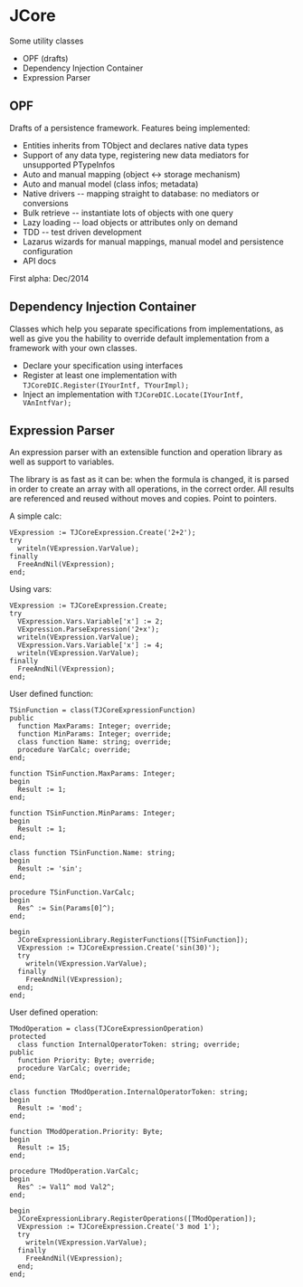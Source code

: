 JCore
=====

Some utility classes

* OPF (drafts)
* Dependency Injection Container
* Expression Parser

OPF
---

Drafts of a persistence framework. Features being implemented:

* Entities inherits from TObject and declares native data types
* Support of any data type, registering new data mediators for unsupported PTypeInfos
* Auto and manual mapping (object <-> storage mechanism)
* Auto and manual model (class infos; metadata)
* Native drivers -- mapping straight to database: no mediators or conversions
* Bulk retrieve -- instantiate lots of objects with one query
* Lazy loading -- load objects or attributes only on demand
* TDD -- test driven development
* Lazarus wizards for manual mappings, manual model and persistence configuration
* API docs

First alpha: Dec/2014

Dependency Injection Container
------------------------------

Classes which help you separate specifications from implementations, as well
as give you the hability to override default implementation from a framework
with your own classes.

* Declare your specification using interfaces
* Register at least one implementation with `TJCoreDIC.Register(IYourIntf, TYourImpl);`
* Inject an implementation with `TJCoreDIC.Locate(IYourIntf, VAnIntfVar);`

Expression Parser
-----------------

An expression parser with an extensible function and operation library as well
as support to variables.

The library is as fast as it can be: when the formula is changed, it is parsed
in order to create an array with all operations, in the correct order. All
results are referenced and reused without moves and copies. Point to pointers.

A simple calc:

    VExpression := TJCoreExpression.Create('2+2');
	try
	  writeln(VExpression.VarValue);
	finally
	  FreeAndNil(VExpression);
	end;

Using vars:

    VExpression := TJCoreExpression.Create;
	try
      VExpression.Vars.Variable['x'] := 2;
	  VExpression.ParseExpression('2+x');
	  writeln(VExpression.VarValue);
      VExpression.Vars.Variable['x'] := 4;
	  writeln(VExpression.VarValue);
	finally
	  FreeAndNil(VExpression);
	end;

User defined function:

    TSinFunction = class(TJCoreExpressionFunction)
    public
      function MaxParams: Integer; override;
      function MinParams: Integer; override;
      class function Name: string; override;
      procedure VarCalc; override;
    end;

    function TSinFunction.MaxParams: Integer;
    begin
      Result := 1;
    end;

    function TSinFunction.MinParams: Integer;
    begin
      Result := 1;
    end;

    class function TSinFunction.Name: string;
    begin
      Result := 'sin';
    end;

    procedure TSinFunction.VarCalc;
    begin
      Res^ := Sin(Params[0]^);
    end;

	begin
      JCoreExpressionLibrary.RegisterFunctions([TSinFunction]);
      VExpression := TJCoreExpression.Create('sin(30)');
	  try
	    writeln(VExpression.VarValue);
	  finally
	    FreeAndNil(VExpression);
	  end;
	end;

User defined operation:

    TModOperation = class(TJCoreExpressionOperation)
    protected
      class function InternalOperatorToken: string; override;
    public
      function Priority: Byte; override;
      procedure VarCalc; override;
    end;

	class function TModOperation.InternalOperatorToken: string;
    begin
      Result := 'mod';
    end;

    function TModOperation.Priority: Byte;
    begin
      Result := 15;
    end;

    procedure TModOperation.VarCalc;
    begin
      Res^ := Val1^ mod Val2^;
    end;

	begin
      JCoreExpressionLibrary.RegisterOperations([TModOperation]);
      VExpression := TJCoreExpression.Create('3 mod 1');
	  try
	    writeln(VExpression.VarValue);
	  finally
	    FreeAndNil(VExpression);
	  end;
	end;
